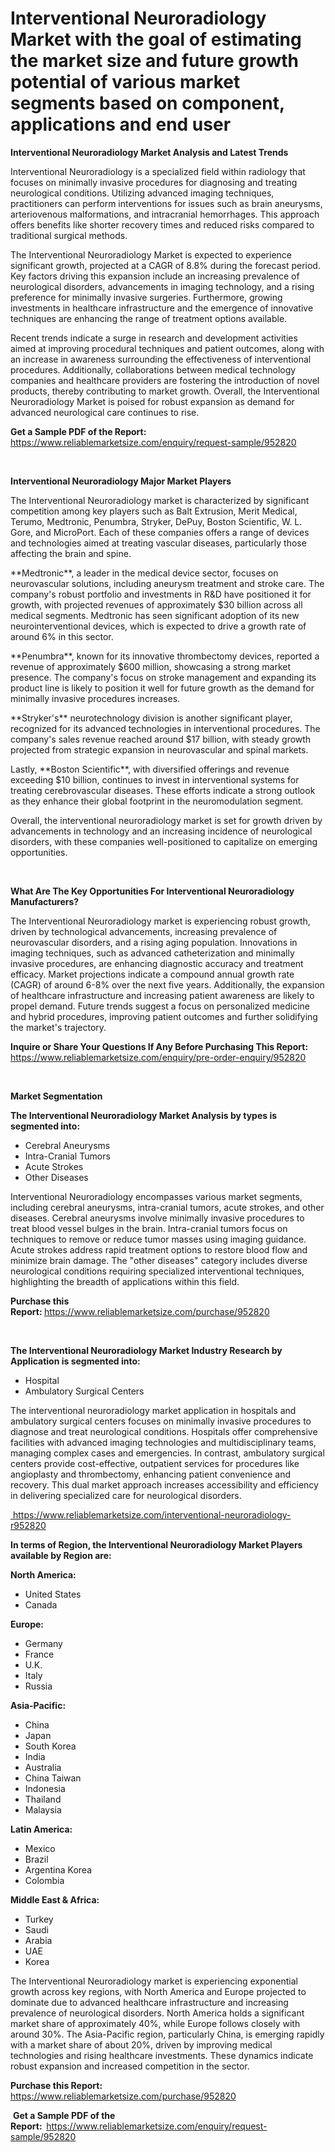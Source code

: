 <p><h1>Interventional Neuroradiology Market with the goal of estimating the market size and future growth potential of various market segments based on component, applications and end user</h1></p><p><strong>Interventional Neuroradiology Market Analysis and Latest Trends</strong></p>
<p><p>Interventional Neuroradiology is a specialized field within radiology that focuses on minimally invasive procedures for diagnosing and treating neurological conditions. Utilizing advanced imaging techniques, practitioners can perform interventions for issues such as brain aneurysms, arteriovenous malformations, and intracranial hemorrhages. This approach offers benefits like shorter recovery times and reduced risks compared to traditional surgical methods.</p><p>The Interventional Neuroradiology Market is expected to experience significant growth, projected at a CAGR of 8.8% during the forecast period. Key factors driving this expansion include an increasing prevalence of neurological disorders, advancements in imaging technology, and a rising preference for minimally invasive surgeries. Furthermore, growing investments in healthcare infrastructure and the emergence of innovative techniques are enhancing the range of treatment options available.</p><p>Recent trends indicate a surge in research and development activities aimed at improving procedural techniques and patient outcomes, along with an increase in awareness surrounding the effectiveness of interventional procedures. Additionally, collaborations between medical technology companies and healthcare providers are fostering the introduction of novel products, thereby contributing to market growth. Overall, the Interventional Neuroradiology Market is poised for robust expansion as demand for advanced neurological care continues to rise.</p></p>
<p><strong>Get a Sample PDF of the Report:&nbsp;</strong> <a href="https://www.reliablemarketsize.com/enquiry/request-sample/952820?utm_campaign=1133&utm_medium=2&utm_source=Github&utm_content=ia&utm_term=17042025&utm_id=interventional-neuroradiology">https://www.reliablemarketsize.com/enquiry/request-sample/952820</a></p>
<p>&nbsp;</p>
<p><strong>Interventional Neuroradiology Major Market Players</strong></p>
<p><p>The Interventional Neuroradiology market is characterized by significant competition among key players such as Balt Extrusion, Merit Medical, Terumo, Medtronic, Penumbra, Stryker, DePuy, Boston Scientific, W. L. Gore, and MicroPort. Each of these companies offers a range of devices and technologies aimed at treating vascular diseases, particularly those affecting the brain and spine.</p><p>**Medtronic**, a leader in the medical device sector, focuses on neurovascular solutions, including aneurysm treatment and stroke care. The company's robust portfolio and investments in R&D have positioned it for growth, with projected revenues of approximately $30 billion across all medical segments. Medtronic has seen significant adoption of its new neurointerventional devices, which is expected to drive a growth rate of around 6% in this sector.</p><p>**Penumbra**, known for its innovative thrombectomy devices, reported a revenue of approximately $600 million, showcasing a strong market presence. The company's focus on stroke management and expanding its product line is likely to position it well for future growth as the demand for minimally invasive procedures increases.</p><p>**Stryker's** neurotechnology division is another significant player, recognized for its advanced technologies in interventional procedures. The company's sales revenue reached around $17 billion, with steady growth projected from strategic expansion in neurovascular and spinal markets. </p><p>Lastly, **Boston Scientific**, with diversified offerings and revenue exceeding $10 billion, continues to invest in interventional systems for treating cerebrovascular diseases. These efforts indicate a strong outlook as they enhance their global footprint in the neuromodulation segment.</p><p>Overall, the interventional neuroradiology market is set for growth driven by advancements in technology and an increasing incidence of neurological disorders, with these companies well-positioned to capitalize on emerging opportunities.</p></p>
<p>&nbsp;</p>
<p><strong>What Are The Key Opportunities For Interventional Neuroradiology Manufacturers?</strong></p>
<p><p>The Interventional Neuroradiology market is experiencing robust growth, driven by technological advancements, increasing prevalence of neurovascular disorders, and a rising aging population. Innovations in imaging techniques, such as advanced catheterization and minimally invasive procedures, are enhancing diagnostic accuracy and treatment efficacy. Market projections indicate a compound annual growth rate (CAGR) of around 6-8% over the next five years. Additionally, the expansion of healthcare infrastructure and increasing patient awareness are likely to propel demand. Future trends suggest a focus on personalized medicine and hybrid procedures, improving patient outcomes and further solidifying the market's trajectory.</p></p>
<p><strong>Inquire or Share Your Questions If Any Before Purchasing This Report:</strong> <a href="https://www.reliablemarketsize.com/enquiry/pre-order-enquiry/952820?utm_campaign=1133&utm_medium=2&utm_source=Github&utm_content=ia&utm_term=17042025&utm_id=interventional-neuroradiology">https://www.reliablemarketsize.com/enquiry/pre-order-enquiry/952820</a></p>
<p>&nbsp;</p>
<p><strong>Market Segmentation</strong></p>
<p><strong>The Interventional Neuroradiology Market Analysis by types is segmented into:</strong></p>
<p><ul><li>Cerebral Aneurysms</li><li>Intra-Cranial Tumors</li><li>Acute Strokes</li><li>Other Diseases</li></ul></p>
<p><p>Interventional Neuroradiology encompasses various market segments, including cerebral aneurysms, intra-cranial tumors, acute strokes, and other diseases. Cerebral aneurysms involve minimally invasive procedures to treat blood vessel bulges in the brain. Intra-cranial tumors focus on techniques to remove or reduce tumor masses using imaging guidance. Acute strokes address rapid treatment options to restore blood flow and minimize brain damage. The "other diseases" category includes diverse neurological conditions requiring specialized interventional techniques, highlighting the breadth of applications within this field.</p></p>
<p><strong>Purchase this Report:&nbsp;</strong><a href="https://www.reliablemarketsize.com/purchase/952820?utm_campaign=1133&utm_medium=2&utm_source=Github&utm_content=ia&utm_term=17042025&utm_id=interventional-neuroradiology">https://www.reliablemarketsize.com/purchase/952820</a></p>
<p>&nbsp;</p>
<p><strong>The Interventional Neuroradiology Market Industry Research by Application is segmented into:</strong></p>
<p><ul><li>Hospital</li><li>Ambulatory Surgical Centers</li></ul></p>
<p><p>The interventional neuroradiology market application in hospitals and ambulatory surgical centers focuses on minimally invasive procedures to diagnose and treat neurological conditions. Hospitals offer comprehensive facilities with advanced imaging technologies and multidisciplinary teams, managing complex cases and emergencies. In contrast, ambulatory surgical centers provide cost-effective, outpatient services for procedures like angioplasty and thrombectomy, enhancing patient convenience and recovery. This dual market approach increases accessibility and efficiency in delivering specialized care for neurological disorders.</p></p>
<p><a href="https://www.reliablemarketsize.com/interventional-neuroradiology-r952820?utm_campaign=1133&utm_medium=2&utm_source=Github&utm_content=ia&utm_term=17042025&utm_id=interventional-neuroradiology">&nbsp;https://www.reliablemarketsize.com/interventional-neuroradiology-r952820</a></p>
<p><strong>In terms of Region, the Interventional Neuroradiology Market Players available by Region are:</strong></p>
<p>
    <p> <strong> North America: </strong>
        <ul>
            <li>United States</li>
            <li>Canada</li>
        </ul>
        </p> 
    <p> <strong> Europe: </strong>
        <ul>
            <li>Germany</li>
            <li>France</li>
            <li>U.K.</li>
            <li>Italy</li>
            <li>Russia</li>
        </ul>
        </p> 
    <p> <strong> Asia-Pacific: </strong>
        <ul>
            <li>China</li>
            <li>Japan</li>
            <li>South Korea</li>
            <li>India</li>
            <li>Australia</li>
            <li>China Taiwan</li>
            <li>Indonesia</li>
            <li>Thailand</li>
            <li>Malaysia</li>
        </ul>
        </p> 
    <p> <strong> Latin America: </strong>
        <ul>
            <li>Mexico</li>
            <li>Brazil</li>
            <li>Argentina Korea</li>
            <li>Colombia</li>
        </ul>
        </p> 
    <p> <strong> Middle East & Africa: </strong>
        <ul>
            <li>Turkey</li>
            <li>Saudi</li>
            <li>Arabia</li>
            <li>UAE</li>
            <li>Korea</li>
        </ul>
    </p>
    </p>
<p><p>The Interventional Neuroradiology market is experiencing exponential growth across key regions, with North America and Europe projected to dominate due to advanced healthcare infrastructure and increasing prevalence of neurological disorders. North America holds a significant market share of approximately 40%, while Europe follows closely with around 30%. The Asia-Pacific region, particularly China, is emerging rapidly with a market share of about 20%, driven by improving medical technologies and rising healthcare investments. These dynamics indicate robust expansion and increased competition in the sector.</p></p>
<p><strong>Purchase this Report: </strong><a href="https://www.reliablemarketsize.com/purchase/952820?utm_campaign=1133&utm_medium=2&utm_source=Github&utm_content=ia&utm_term=17042025&utm_id=interventional-neuroradiology">https://www.reliablemarketsize.com/purchase/952820</a></p>
<p>&nbsp;<strong>Get a Sample PDF of the Report:&nbsp;&nbsp;</strong><a href="https://www.reliablemarketsize.com/enquiry/request-sample/952820?utm_campaign=1133&utm_medium=2&utm_source=Github&utm_content=ia&utm_term=17042025&utm_id=interventional-neuroradiology">https://www.reliablemarketsize.com/enquiry/request-sample/952820</a></p>
<p><strong></strong></p>
<p><p></p><p></p><p></p></p>